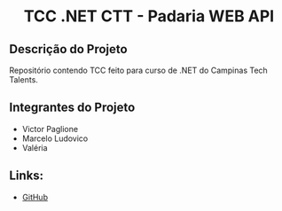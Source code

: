 <h1 align="center">TCC .NET CTT - Padaria WEB API</h1>

## Descrição do Projeto
<p  >Repositório contendo TCC feito para curso de .NET do Campinas Tech Talents.</p>

## Integrantes do Projeto
- Victor Paglione
- Marcelo Ludovico
- Valéria

## Links:
- [GitHub](Https://github.com/tccforctt/tcc)




